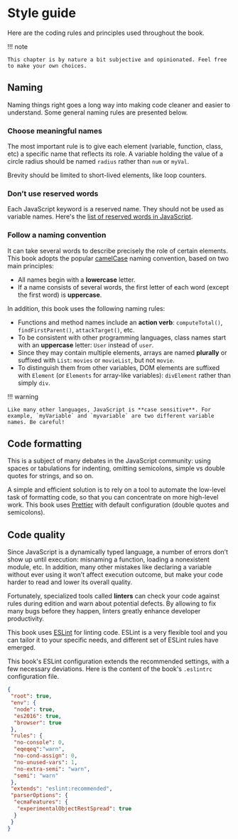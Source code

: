 # Style guide

Here are the coding rules and principles used throughout the book.

!!! note

    This chapter is by nature a bit subjective and opinionated. Feel free to make your own choices.

## Naming

Naming things right goes a long way into making code cleaner and easier to understand. Some general naming rules are presented below.

### Choose meaningful names

The most important rule is to give each element (variable, function, class, etc) a specific name that reflects its role. A variable holding the value of a circle radius should be named `radius` rather than `num` or `myVal`.

Brevity should be limited to short-lived elements, like loop counters.

### Don’t use reserved words

Each JavaScript keyword is a reserved name. They should not be used as variable names. Here's the [list of reserved words in JavaScript](https://developer.mozilla.org/en-US/docs/Web/JavaScript/Reference/Lexical_grammar#Keywords).

### Follow a naming convention

It can take several words to describe precisely the role of certain elements. This book adopts the popular [camelCase](https://en.wikipedia.org/wiki/Camel_case) naming convention, based on two main principles:

* All names begin with a **lowercase** letter.
* If a name consists of several words, the first letter of each word (except the first word) is **uppercase**.

In addition, this book uses the following naming rules:

* Functions and method names include an **action verb**: `computeTotal()`, `findFirstParent()`, `attackTarget()`, etc.
* To be consistent with other programming languages, class names start with an **uppercase** letter: `User` instead of `user`.
* Since they may contain multiple elements, arrays are named **plurally** or suffixed with `List`: `movies` or `movieList`, but not `movie`.
* To distinguish them from other variables, DOM elements are suffixed with `Element` (or `Elements` for array-like variables): `divElement` rather than simply `div`.

!!! warning

    Like many other languages, JavaScript is **case sensitive**. For example, `myVariable` and `myvariable` are two different variable names. Be careful!

## Code formatting

This is a subject of many debates in the JavaScript community: using spaces or tabulations for indenting, omitting semicolons, simple vs double quotes for strings, and so on.

A simple and efficient solution is to rely on a tool to automate the low-level task of formatting code, so that you can concentrate on more high-level work. This book uses [Prettier](https://github.com/prettier/prettier) with default configuration (double quotes and semicolons).

## Code quality

Since JavaScript is a dynamically typed language, a number of errors don’t show up until execution: misnaming a function, loading a nonexistent module, etc. In addition, many other mistakes like declaring a variable without ever using it won’t affect execution outcome, but make your code harder to read and lower its overall quality.

Fortunately, specialized tools called **linters** can check your code against rules during edition and warn about potential defects. By allowing to fix many bugs before they happen, linters greatly enhance developer productivity.

This book uses [ESLint](http://eslint.org) for linting code. ESLint is a very flexible tool and you can tailor it to your specific needs, and different set of ESLint rules have emerged.

This book's ESLint configuration extends the recommended settings, with a few necessary deviations. Here is the content of the book's `.eslintrc` configuration file.

```json
{
 "root": true,
 "env": {
  "node": true,
  "es2016": true,
  "browser": true
 },
 "rules": {
  "no-console": 0,
  "eqeqeq":"warn",
  "no-cond-assign": 0,
  "no-unused-vars": 1,
  "no-extra-semi": "warn",
  "semi": "warn"
 },
 "extends": "eslint:recommended",
 "parserOptions": {
  "ecmaFeatures": {
   "experimentalObjectRestSpread": true
  }
 }
}
```
